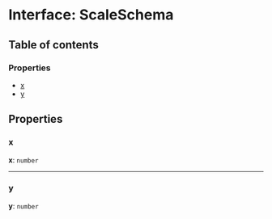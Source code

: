 # Interface: ScaleSchema

## Table of contents

### Properties

* [x](/auto-docs/utils/interfaces/ScaleSchema.md#x)
* [y](/auto-docs/utils/interfaces/ScaleSchema.md#y)

## Properties

### x

**x**: `number`

***

### y

**y**: `number`

